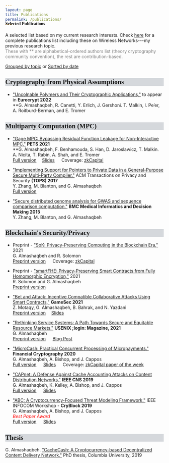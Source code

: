 ```yaml
---
layout: page
title: Publications
permalink: /publications/
---
```


<h4 style="font-family: 'Comic Sans MS'; margin-top: -30px;">Selected Publications</h4>

A selected list based on my current research interests. Check [here](https://scholar.google.com/citations?hl=en&user=QKIkII0AAAAJ&view_op=list_works&sortby=pubdate) for a complete publications list including these on Wireless Networks---my previous research topic.<br/>
<span style="color:grey;font-size:14px;">These with \*\* are alphabetical-ordered authors list (theory cryptography community convention), the rest are contribution-based.</span> 

[Grouped by topic](https://ghadaalmashaqbeh.github.io/publications/) or [Sorted by date](https://ghadaalmashaqbeh.github.io/publications/by-date/)

<h2 style="font-family: 'Comic Sans MS'; background-color:rgb(213, 216, 220);">Cryptography from Physical Assumptions</h2> 

* ["Uncolnable Polymers and Their Cryptographic Applications,"]() to appear in **Eurocrypt 2022**<br/>
  \*\*G. Almashaqbeh, R. Canetti, Y. Erlich, J. Gershoni. T. Malkin, I. Pe’er, A. Roitburd-Berman, and E. Tromer<br/>

<h2 style="font-family: 'Comic Sans MS'; background-color:rgb(213, 216, 220);">Multiparty Computation (MPC)</h2> 

* ["Gage MPC: Bypassing Residual Function Leakage for Non-Interactive MPC,"](https://sciendo.com/article/10.2478/popets-2021-0083) **PETS 2021**<br/>
  \*\*G. Almashaqbeh, F. Benhamouda, S. Han, D. Jaroslawicz, T. Malkin. A. Nicita, T. Rabin, A. Shah, and E. Tromer<br/>
  [Full version](https://eprint.iacr.org/2021/256)&emsp; [Slides](../slides/gagempc-pets-2021.pdf) &emsp; Coverage: [zkCapital](https://zkcapital.substack.com/p/this-week-in-blockchain-research-fb6)

* ["Implementing Support for Pointers to Private Data in a General-Purpose Secure Multi-Party Compiler."](https://dl.acm.org/citation.cfm?id=3154600) ACM Transactions on Privacy and Security **(TOPS) 2017** <br/>
  Y. Zhang, M. Blanton, and G. Almashaqbeh <br/>
  [Full version](https://arxiv.org/abs/1509.01763)
  
* ["Secure distributed genome analysis for GWAS and sequence comparison computation."](https://bmcmedinformdecismak.biomedcentral.com/articles/10.1186/1472-6947-15-S5-S4) **BMC Medical Informatics and Decision Making 2015** <br/>
Y. Zhang, M. Blanton, and G. Almashaqbeh 


<h2 style="font-family: 'Comic Sans MS'; background-color:rgb(213, 216, 220);">Blockchain's Security/Privacy</h2> 

* Preprint - ["SoK: Privacy-Preserving Computing in the Blockchain Era,"]() 2021<br/>
  G. Almashaqbeh and R. Solomon <br/>
  [Preprint version](https://eprint.iacr.org/2021/727.pdf) &emsp; Coverage: [zkCapital](https://zkcapital.substack.com/p/this-week-in-blockchain-research-def)

* Preprint - ["smartFHE: Privacy-Preserving Smart Contracts from Fully Homomorphic Encryption,"]() 2021<br/>
  R. Solomon and G. Almashaqbeh <br/>
  [Preprint version](https://eprint.iacr.org/2021/133)

* ["Bet and Attack: Incentive Compatible Collaborative Attacks Using Smart Contracts,"](https://link.springer.com/chapter/10.1007/978-3-030-90370-1_16) **GameSec 2021**<br/>
  Z. Motaqy, G. Almashaqbeh, B. Bahrak, and N. Yazdani <br/>
  [Preprint version](https://arxiv.org/pdf/2010.12280.pdf)&emsp; [Slides](../slides/gamesec21.pdf) 

* ["Rethinking Service Systems: A Path Towards Secure and Equitable Resource Markets."](https://www.usenix.org/publications/loginonline/rethinking-service-systems) **USENIX ;login: Magazine, 2021**<br/>
  G. Almashaqbeh<br/> 
  [Preprint version](./preprint/almashaqbeh-login-21.pdf) &emsp; [Blog Post](https://blog.nucypher.com/the-path-towards-building-decentralized-services/)

* ["MicroCash: Practical Concurrent Processing of Micropayments."](https://link.springer.com/chapter/10.1007/978-3-030-51280-4_13) **Financial Cryptography 2020**<br/>
  G. Almashaqbeh, A. Bishop, and J. Cappos<br/>
  [Full version](https://arxiv.org/abs/1911.08520) &emsp; [Slides](../slides/microcash-fc-2020.pdf) &emsp; Coverage: [zkCapital paper of the week](https://zkcapital.substack.com/p/this-week-in-blockchain-research-92a)
  
* ["CAPnet: A Defense Against Cache Accounting Attacks on Content Distribution Networks."](https://ieeexplore.ieee.org/document/8802825) **IEEE CNS 2019** <br/>
  G. Almashaqbeh, K. Kelley, A. Bishop, and J. Cappos <br/>
  [Full version](https://arxiv.org/abs/1906.10272) &emsp; [Slides](../slides/capnet-cns-2019.pdf)

* ["ABC: A Cryptocurrency-Focused Threat Modeling Framework."](https://ieeexplore.ieee.org/document/8845101) IEEE INFOCOM Workshop - **CryBlock 2019**  <br/>
  G. Almashaqbeh, A. Bishop, and J. Cappos <br/>
  <span style="color: red;">_Best Paper Award_</span> <br/>
  [Full version](https://arxiv.org/abs/1903.03422) &emsp; [Slides](../slides/abc-cryblock-2019.pdf) 


<h2 style="font-family: 'Comic Sans MS'; background-color:rgb(213, 216, 220);">Thesis</h2> 

G. Almashaqbeh. ["CacheCash: A Cryptocurrency-based Decentralized Content Delivery Network."](https://academiccommons.columbia.edu/doi/10.7916/d8-kmv2-7n57) PhD thesis, Columbia University, 2019

